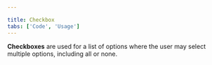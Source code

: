 ```yaml
---

title: Checkbox
tabs: ['Code', 'Usage']
---
```


**Checkboxes** are used for a list of options where the user may select multiple options, including all or none.

<component 
    name="Checkbox"
    component="checkbox" 
    variation="checkbox"
    experimental="true"
    >
</component>
<component-docs component="checkbox" experimental="true"></component-docs>
